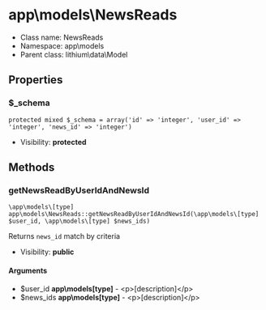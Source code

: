 app\models\NewsReads
===============






* Class name: NewsReads
* Namespace: app\models
* Parent class: lithium\data\Model





Properties
----------


### $_schema

    protected mixed $_schema = array('id' => 'integer', 'user_id' => 'integer', 'news_id' => 'integer')





* Visibility: **protected**


Methods
-------


### getNewsReadByUserIdAndNewsId

    \app\models\[type] app\models\NewsReads::getNewsReadByUserIdAndNewsId(\app\models\[type] $user_id, \app\models\[type] $news_ids)

Returns `news_id` match by criteria



* Visibility: **public**


#### Arguments
* $user_id **app\models\[type]** - &lt;p&gt;[description]&lt;/p&gt;
* $news_ids **app\models\[type]** - &lt;p&gt;[description]&lt;/p&gt;



